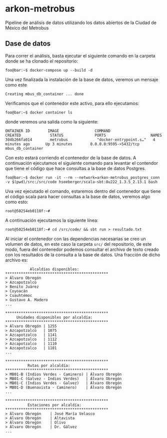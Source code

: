 # arkon-metrobus
 Pipeline de análisis de datos utilizando los datos abiertos de la Ciudad de México del Metrobus


## Dase de datos

Para correr el análisis, basta ejecutar el siguiente comando en la carpeta donde se ha clonado el repositorio:

```console
foo@bar:~$ docker-compose up --build -d
```
Una vez finalizada la instalación de la base de datos, veremos un mensaje como este

```console
Creating mbus_db_container ... done
```

Verificamos que el contenedor este activo, para ello ejecutamos:

```console
foo@bar:~$ docker container ls 
```
donde veremos una salida como la siguiente:

```console
ONTAINER ID        IMAGE                COMMAND                  CREATED             STATUS              PORTS                    NAMES
304b266fa014        metrobus             "docker-entrypoint.s…"   4 minutes ago       Up 3 minutes        0.0.0.0:9595->5432/tcp   mbus_db_container
```
Con esto estará corriendo el contenedor de la base de datos. A continuación ejecutamos el siguiente comando para levantar el contendor que tiene el código que hace consultas a la base de datos Postgres.

```console
foo@bar:~$ docker run -it --rm --network=arkon-metrobus_postgres_conn -v $(pwd)/src:/src/code hseeberger/scala-sbt:8u222_1.3.5_2.13.1 bash
```
Uva vez ejecutado el comando, estaremos dentro del contenedor que tiene el código scala para hacer consultas a la base de datos, veremos algo como esto:

```console
root@50254eb0118f:~#
```
A continuación ejecutamos la siguiente línea: 

```console
root@50254eb0118f:~# cd /src/code/ && sbt run > resultado.txt
```
Al iniciar el contenedor con las dependencias necesarias se creo un volumen de datos, en este caso la carpeta `src/` del repositorio, de este modo, fuera del contenedor podemos consultar el archivo de texto creado con los resultados de la consulta a la base de datos. Una fracción de dicho archivo es:

```**********************************************
           Alcaldías disponibles:  
**********************************************
> Álvaro Obregón
> Azcapotzalco
> Benito Juárez
> Coyoacán
> Cuauhtémoc
> Gustavo A. Madero
...

**********************************************
     Unidades disponibles por alcaldía:       
**********************************************
> Álvaro Obregón | 1255
> Azcapotzalco 	 | 1075
> Azcapotzalco 	 | 1141
> Azcapotzalco 	 | 1112
> Azcapotzalco 	 | 1110
> Azcapotzalco 	 | 1101
...

**********************************************
          Rutas por alcaldía:            
**********************************************
> MB01-B (Indios Verdes - Caminero) | Álvaro Obregón
> MB01-C (Galvez - Indios Verdes)   | Álvaro Obregón
> MB01-C (Indios Verdes - Galvez)   | Álvaro Obregón
> MB01-D (Buenavista - Caminero)    | Álvaro Obregón
...

**********************************************
          Estaciones por alcaldía:            
**********************************************
> Álvaro Obregón 	| José María Velasco
> Álvaro Obregón 	| Altavista
> Álvaro Obregón 	| Olivo
> Álvaro Obregón 	| Dr. Gálvez
...
```




